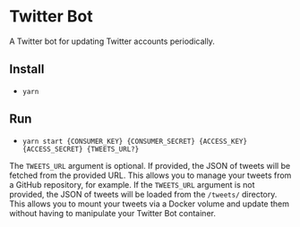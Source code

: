 # Twitter Bot

A Twitter bot for updating Twitter accounts periodically.

## Install

* `yarn`

## Run

* `yarn start {CONSUMER_KEY} {CONSUMER_SECRET} {ACCESS_KEY} {ACCESS_SECRET} {TWEETS_URL?}`

The `TWEETS_URL` argument is optional. If provided, the JSON of tweets will be
fetched from the provided URL. This allows you to manage your tweets from a
GitHub repository, for example. If the `TWEETS_URL` argument is not provided,
the JSON of tweets will be loaded from the `/tweets/` directory. This allows
you to mount your tweets via a Docker volume and update them without having to
manipulate your Twitter Bot container.
